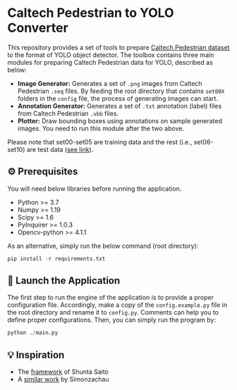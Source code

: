 # Caltech Pedestrian to YOLO Converter

This repository provides a set of tools to prepare [Caltech Pedestrian dataset](http://www.vision.caltech.edu/Image_Datasets/CaltechPedestrians/ "Caltech Pedestrian dataset") to the format of YOLO object detector. The toolbox contains three main modules for preparing Caltech Pedestrian data for YOLO, described as below:

- **Image Generator:** Generates a set of `.png` images from Caltech Pedestrian `.seq` files. By feeding the root directory that contains `set00X` folders in the `config` file, the process of generating images can start.
- **Annotation Generator:** Generates a set of `.txt` annotation (label) files from Caltech Pedestrian `.vbb` files.
- **Plotter:** Draw bounding boxes using annotations on sample generated images. You need to run this module after the two above.

Please note that set00-set05 are training data and the rest (i.e., set06-set10) are test data ([see link](http://www.vision.caltech.edu/Image_Datasets/CaltechPedestrians/ "see link")).

## ⚙️ Prerequisites

You will need below libraries before running the application.

- Python >= 3.7
- Numpy >= 1.19
- Scipy >= 1.6
- PyInquirer >= 1.0.3
- Opencv-python >= 4.1.1

As an alternative, simply run the below command (root directory):

```python
pip install -r requirements.txt
```

## 🚀 Launch the Application

The first step to run the engine of the application is to provide a proper configuration file. Accordingly, make a copy of the `config.example.py` file in the root directory and rename it to `config.py`. Comments can help you to define proper configurations. Then, you can simply run the program by:

```python
python ./main.py
```

## 💡 Inspiration

- The [framework](https://github.com/mitmul/caltech-pedestrian-dataset-converter "framework") of Shunta Saito
- A [similar work](https://github.com/simonzachau/caltech-pedestrian-dataset-to-yolo-format-converter "similar work") by Simonzachau

